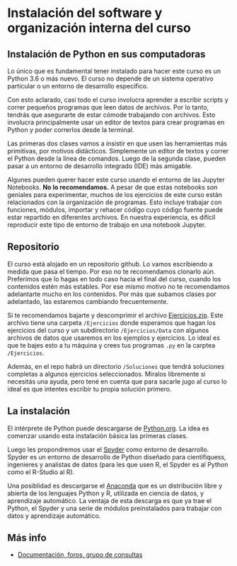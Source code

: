 # Instalación del software y organización interna del curso

## Instalación de Python en sus computadoras

Lo único que es fundamental tener instalado para hacer este curso es un  Python 3.6 o más nuevo. El curso no depende de un sistema operativo particular o un entorno de desarrollo específico.

Con esto aclarado, casi todo el curso involucra aprender a escribir scripts y correr pequeños programas que leen datos de archivos. Por lo tanto, tendrás que asegurarte de estar cómode trabajando con archivos. Esto involucra principalmente usar un editor de textos para crear programas en Python y poder correrlos desde la terminal.

Las primeras dos clases vamos a insistir en que usen las herramientas más primitivas, por motivos didácticos. Simplemente un editor de textos y correr el Python desde la línea de comandos. Luego de la segunda clase, pueden pasar a un entorno de desarrollo integrado (IDE) más amigable.

Algunes pueden querer hacer este curso usando el entorno de las Jupyter Notebooks. **No lo recomendamos.** A pesar de que estas notebooks son geniales para experimentar, muchos de los ejercicios de este curso están relacionados con la organización de programas. Esto incluye trabajar con funciones, módulos, importar y rehacer código cuyo código fuente puede estar repartido en diferentes archivos. En nuestra experiencia, es difícil reproducir este tipo de entorno de trabajo en una notebook Jupyter.

## Repositorio 

El curso está alojado en un repositorio github. Lo vamos escribiendo a medida que pasa el tiempo. Por eso no te recomendamos clonarlo aún. Preferimos que lo hagas en todo caso hacia el final del curso, cuando los contenidos estén más estables. Por ese mismo motivo no te recomendamos adelantarte mucho en los contenidos. Por más que subamos clases por adelantado, las estaremos cambiando frecuentemente. 

Sí te recomendamos bajarte y descomprimir el archivo [Ejercicios.zip](./Ejercicios.zip). Este archivo tiene una carpeta `/Ejercicios` donde esperamos que hagan los ejercicios del curso y un subdirectorio `/Ejercicios/Data` con algunos archivos de datos que usaremos en los ejemplos y ejercicios. Lo ideal es que te bajes esto a tu máquina y crees tus programas `.py` en la carptea `/Ejercicios`.

Además, en el repo habrá un directorio `/Soluciones` que tendrá soluciones completas a algunos ejercicios seleccionados. Miralos libremente si necesitás una ayuda, pero tené en cuenta que para sacarle jugo al curso lo ideal es que intentes escribir tu propia solución primero.

## La instalación 

El intérprete de Python puede descargarse de [Python.org](https://www.python.org/). La idea es comenzar usando esta instalación básica las primeras clases. 

Luego les propondremos usar el [Spyder](https://www.spyder-ide.org/) como entorno de desarrollo.  Spyder es un entorno de desarrollo de Python diseñado para científiquess, ingenieres y analistas de datos (para les que usen R, el Spyder es al Python como el R-Studio al R).

Una posiblidad es descargarse el [Anaconda](https://www.anaconda.com/products/individual) que es un distribución libre y abierta​ de los lenguajes Python y R, utilizada en ciencia de datos, y aprendizaje automático. La ventaja de esta descarga es que ya trae el Python, el Spyder y una serie de módulos preinstalados para trabajar con datos y aprendizaje automático.

## Más info

* [Documentación, foros, grupo de consultas](./Slack.md)